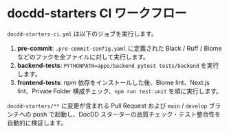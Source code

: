# docdd-starters CI ワークフロー

`docdd-starters-ci.yml` は以下のジョブを実行します。

1. **pre-commit**: `.pre-commit-config.yaml` に定義された Black / Ruff / Biome などのフックを全ファイルに対して実行します。
2. **backend-tests**: `PYTHONPATH=apps/backend pytest tests/backend` を実行します。
3. **frontend-tests**: npm 依存をインストールした後、Biome lint、Next.js lint、Private Folder 構成チェック、`npm run test:unit` を順に実行します。

`docdd-starters/**` に変更が含まれる Pull Request および `main` / `develop` ブランチへの push で起動し、DocDD スターターの品質チェック・テスト整合性を自動的に検証します。
